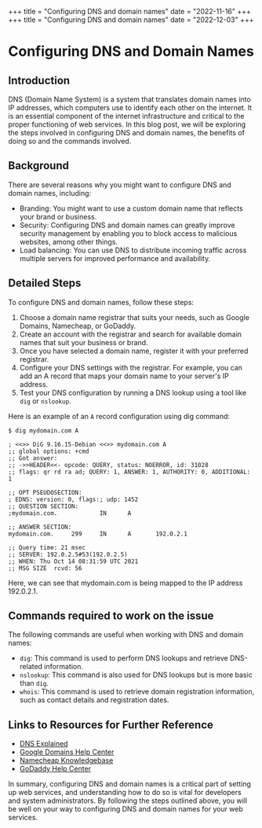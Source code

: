 +++
title = "Configuring DNS and domain names"
date = "2022-11-16"
+++
+++
title = "Configuring DNS and domain names"
date = "2022-12-03"
+++


# Configuring DNS and Domain Names

## Introduction

DNS (Domain Name System) is a system that translates domain names into IP addresses, which computers use to identify each other on the internet. It is an essential component of the internet infrastructure and critical to the proper functioning of web services. In this blog post, we will be exploring the steps involved in configuring DNS and domain names, the benefits of doing so and the commands involved.

## Background

There are several reasons why you might want to configure DNS and domain names, including:

- Branding: You might want to use a custom domain name that reflects your brand or business.
- Security: Configuring DNS and domain names can greatly improve security management by enabling you to block access to malicious websites, among other things.
- Load balancing: You can use DNS to distribute incoming traffic across multiple servers for improved performance and availability.

## Detailed Steps

To configure DNS and domain names, follow these steps:

1. Choose a domain name registrar that suits your needs, such as Google Domains, Namecheap, or GoDaddy.
2. Create an account with the registrar and search for available domain names that suit your business or brand.
3. Once you have selected a domain name, register it with your preferred registrar.
4. Configure your DNS settings with the registrar. For example, you can add an A record that maps your domain name to your server's IP address.
5. Test your DNS configuration by running a DNS lookup using a tool like `dig` or `nslookup`.

Here is an example of an `A` record configuration using dig command:

```
$ dig mydomain.com A

; <<>> DiG 9.16.15-Debian <<>> mydomain.com A
;; global options: +cmd
;; Got answer:
;; ->>HEADER<<- opcode: QUERY, status: NOERROR, id: 31028
;; flags: qr rd ra ad; QUERY: 1, ANSWER: 1, AUTHORITY: 0, ADDITIONAL: 1

;; OPT PSEUDOSECTION:
; EDNS: version: 0, flags:; udp: 1452
;; QUESTION SECTION:
;mydomain.com.            IN      A

;; ANSWER SECTION:
mydomain.com.     299     IN      A       192.0.2.1

;; Query time: 21 msec
;; SERVER: 192.0.2.5#53(192.0.2.5)
;; WHEN: Thu Oct 14 08:31:59 UTC 2021
;; MSG SIZE  rcvd: 56
```

Here, we can see that mydomain.com is being mapped to the IP address 192.0.2.1.

## Commands required to work on the issue

The following commands are useful when working with DNS and domain names:

- `dig`: This command is used to perform DNS lookups and retrieve DNS-related information.
- `nslookup`: This command is also used for DNS lookups but is more basic than `dig`.
- `whois`: This command is used to retrieve domain registration information, such as contact details and registration dates.

## Links to Resources for Further Reference

- [DNS Explained](https://www.cloudflare.com/learning/dns/what-is-dns/)
- [Google Domains Help Center](https://support.google.com/domains/?hl=en#topic=9259195)
- [Namecheap Knowledgebase](https://www.namecheap.com/support/knowledgebase/)
- [GoDaddy Help Center](https://www.godaddy.com/help)

In summary, configuring DNS and domain names is a critical part of setting up web services, and understanding how to do so is vital for developers and system administrators. By following the steps outlined above, you will be well on your way to configuring DNS and domain names for your web services.
